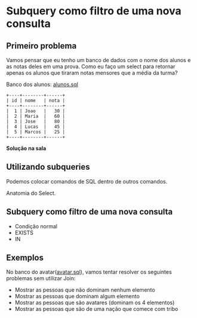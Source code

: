 # Subquery como filtro de uma nova consulta

## Primeiro problema

Vamos pensar que eu tenho um banco de dados com o nome dos alunos e as notas deles em uma prova. Como eu faço um select para retornar apenas os alunos que tiraram notas mensores que a média da turma?

Banco dos alunos: [alunos.sql](./sql/alunos.sql)

```
+----+--------+------+
| id | nome   | nota |
+----+--------+------+
|  1 | Joao   |   30 |
|  2 | Maria  |   60 |
|  3 | Jose   |   80 |
|  4 | Lucas  |   45 |
|  5 | Marcos |   25 |
+----+--------+------+
```

**Solução na sala**

## Utilizando subqueries

Podemos colocar comandos de SQL dentro de outros comandos.

Anatomia do Select.

## Subquery como filtro de uma nova consulta

* Condição normal
* EXISTS
* IN


## Exemplos

No banco do avatar([avatar.sql](./sql/avatar.sql)), vamos tentar resolver os seguintes problemas sem utilizar Join:

* Mostrar as pessoas que não dominam nenhum elemento
* Mostrar as pessoas que dominam algum elemento
* Mostrar as pessoas que são avatares (dominam os 4 elementos)
* Mostrar as pessoas que são de uma nação que comece com tribo